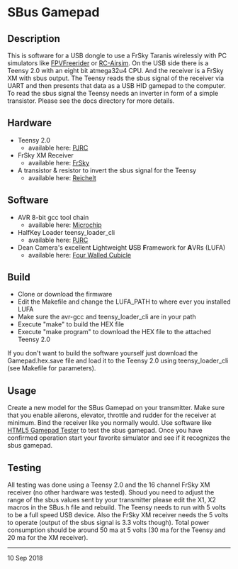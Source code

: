# SBus Gamepad

## Description
This is software for a USB dongle to use a FrSky Taranis wirelessly with PC simulators like <a href="https://fpv-freerider.itch.io/fpv-freerider" target="_blank">FPVFreerider</a> or <a href="http://www.fabricated-reality.com" target="_blank">RC-Airsim</a>. On the USB side there is a Teensy 2.0 with an eight bit atmega32u4 CPU. And the receiver is a FrSky XM with sbus output. The Teensy reads the sbus signal of the receiver via UART and then presents that data as a USB HID gamepad to the computer. To read the sbus signal the Teensy needs an inverter in form of a simple transistor. Please see the docs directory for more details.

## Hardware
* Teensy 2.0
	* available here: <a href="https://www.pjrc.com/" target="_blank">PJRC</a>
* FrSky XM Receiver
	* available here: <a href="https://www.frsky-rc.com/" target="_blank">FrSky</a>
* A transistor & resistor to invert the sbus signal for the Teensy
	* available here: <a href="https://www.reichelt.de/" target="_blank">Reichelt</a>
## Software
* AVR 8-bit gcc tool chain
	* available here: <a href="http://www.microchip.com/" target="_blank">Microchip</a>
* HalfKey Loader teensy_loader_cli
	* available here: <a href="https://www.pjrc.com/" target="_blank">PJRC</a>
* Dean Camera's excellent **L**ightweight **U**SB **F**ramework for **A**VRs (LUFA)
	* available here: <a href="http://www.fourwalledcubicle.com/" target="_blank">Four Walled Cubicle</a>

## Build
* Clone or download the firmware
* Edit the Makefile and change the LUFA_PATH to where ever you installed LUFA
* Make sure the avr-gcc and teensy_loader_cli are in your path
* Execute "make" to build the HEX file
* Execute "make program" to download the HEX file to the attached Teensy 2.0

If you don't want to build the software yourself just download the Gamepad.hex.save file and load it to the Teensy 2.0 using teensy_loader_cli (see Makefile for parameters).

## Usage
Create a new model for the SBus Gamepad on your transmitter. Make sure that you enable ailerons, elevator, throttle and rudder for the receiver at minimum. Bind the receiver like you normally would. Use software like <a href="http://html5gamepad.com">HTML5 Gamepad Tester</a> to test the sbus gamepad. Once you have confirmed operation start your favorite simulator and see if it recognizes the sbus gamepad.

## Testing

All testing was done using a Teensy 2.0 and the 16 channel FrSky XM receiver (no other hardware was tested). Shoud you need to adjust the range of the sbus values sent by your transmitter please edit the X1, X2 macros in the SBus.h file and rebuild. The Teensy needs to run with 5 volts to be a full speed USB device. Also the FrSky XM receiver needs the 5 volts to operate (output of the sbus signal is 3.3 volts though). Total power consumption should be around 50 ma at 5 volts (30 ma for the Teensy and 20 ma for the XM receiver).

---

10 Sep 2018
